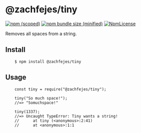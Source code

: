 # @zachfejes/tiny

[![npm (scoped)](https://img.shields.io/npm/v/@zachfejes/tiny.svg)](https://github.com/zachfejes/tiny)
[![npm bundle size (minified)](https://img.shields.io/bundlephobia/min/@zachfejes/tiny.svg)](https://github.com/zachfejes/tiny)
[![NpmLicense](https://img.shields.io/npm/l/tiny.svg)](https://www.github.com/zachfejes/tiny)


Removes all spaces from a string.

## Install
```
    $ npm install @zachfejes/tiny
```


## Usage

```
    const tiny = require("@zachfejes/tiny");

    tiny("So much space!");
    //=> "Somuchspace!"

    tiny(1337);
    //=> Uncaught TypeError: Tiny wants a string!
    //      at tiny (<anonymous>:2:41)
    //      at <anonymous>:1:1
```